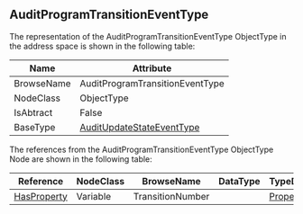 <!-- objecttype -->
## AuditProgramTransitionEventType
The representation of the AuditProgramTransitionEventType ObjectType in the address space is shown in the following table:  

|Name|Attribute|
|---|---|
|BrowseName|AuditProgramTransitionEventType|
|NodeClass|ObjectType|
|IsAbtract|False|
|BaseType|[AuditUpdateStateEventType](../../../Part5/ObjectTypes/AuditUpdateStateEventType/readme.md)|

The references from the AuditProgramTransitionEventType ObjectType Node are shown in the following table:  

|Reference|NodeClass|BrowseName|DataType|TypeDefinition|ModellingRule|
|---|---|---|---|---|---|
|[HasProperty](../../../Part3/ReferenceTypes/HasProperty/readme.md)|Variable|TransitionNumber||[PropertyType](../../Part5/VariableTypes/PropertyType/readme.md)|[Mandatory](../../Objects/Mandatory/readme.md)|

